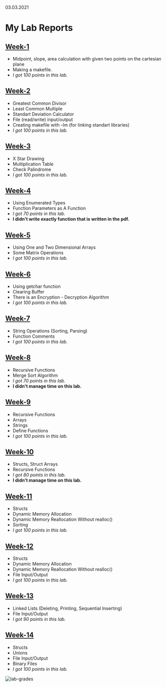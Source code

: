 03.03.2021

# My Lab Reports


## [Week-1](https://github.com/bashtag/Computer-Programming-with-C/tree/main/Lab_Projects/lab1)

* Midpoint, slope, area calculation with given two points on the cartesian plane
* Making a makefile.
* _I got 100 points in this lab._


## [Week-2](https://github.com/bashtag/Computer-Programming-with-C/tree/main/Lab_Projects/lab2)

* Greatest Common Divisor
* Least Common Multiple
* Standart Deviation Calculator
* File (read/write) input/output
* Creating makefile with -lm (for linking standart libraries)
* _I got 100 points in this lab._

## [Week-3](https://github.com/bashtag/Computer-Programming-with-C/tree/main/Lab_Projects/lab3)

* X Star Drawing
* Multiplication Table
* Check Palindrome
* _I got 100 points in this lab._

## [Week-4](https://github.com/bashtag/Computer-Programming-with-C/tree/main/Lab_Projects/lab4)

* Using Enumerated Types
* Function Parameters as A Function
* _I got 70 points in this lab._
* **I didn't write exactly function that is written in the pdf.**

## [Week-5](https://github.com/bashtag/Computer-Programming-with-C/tree/main/Lab_Projects/lab5)

* Using One and Two Dimensional Arrays
* Some Matrix Operations
* _I got 100 points in this lab._

## [Week-6](https://github.com/bashtag/Computer-Programming-with-C/tree/main/Lab_Projects/lab6)

* Using getchar function
* Clearing Buffer
* There is an Encryption - Decryption Algorithm
* _I got 100 points in this lab._

## [Week-7](https://github.com/bashtag/Computer-Programming-with-C/tree/main/Lab_Projects/lab7)

* String Operations (Sorting, Parsing)
* Function Comments
* _I got 100 points in this lab._

## [Week-8](https://github.com/bashtag/Computer-Programming-with-C/tree/main/Lab_Projects/lab8)

* Recursive Functions
* Merge Sort Algorithm
* _I got 70 points in this lab._
* **I didn't manage time on this lab.**

## [Week-9](https://github.com/bashtag/Computer-Programming-with-C/tree/main/Lab_Projects/lab9)

* Recursive Functions
* Arrays
* Strings
* Define Functions
* _I got 100 points in this lab._

## [Week-10](https://github.com/bashtag/Computer-Programming-with-C/tree/main/Lab_Projects/lab10)

* Structs, Struct Arrays
* Recursive Functions
* _I got 80 points in this lab._
* **I didn't manage time on this lab.**

## [Week-11](https://github.com/bashtag/Computer-Programming-with-C/tree/main/Lab_Projects/lab11)

* Structs
* Dynamic Memory Allocation
* Dynamic Memory Reallocation Without realloc()
* Sorting
* _I got 100 points in this lab._

## [Week-12](https://github.com/bashtag/Computer-Programming-with-C/tree/main/Lab_Projects/lab12)

* Structs
* Dynamic Memory Allocation
* Dynamic Memory Reallocation Without realloc()
* File Input/Output
* _I got 100 points in this lab._

## [Week-13](https://github.com/bashtag/Computer-Programming-with-C/tree/main/Lab_Projects/lab13)

* Linked Lists (Deleting, Printing, Sequential Inserting)
* File Input/Output
* _I got 90 points in this lab._

## [Week-14](https://github.com/bashtag/Computer-Programming-with-C/tree/main/Lab_Projects/lab14)

* Structs
* Unions
* File Input/Output
* Binary Files
* _I got 100 points in this lab._

![lab-grades](https://user-images.githubusercontent.com/63308169/174439596-32f75080-8bf6-4a8c-847a-b7c888ac1b82.png)
